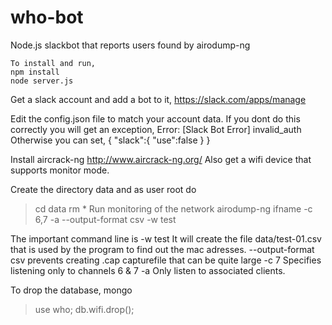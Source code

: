 # who-bot
Node.js slackbot that reports users found by airodump-ng

    To install and run,
    npm install
    node server.js


Get a slack account and add a bot to it, https://slack.com/apps/manage

Edit the config.json file to match your account data.
If you dont do this correctly you will get an exception,
Error: [Slack Bot Error] invalid_auth
Otherwise you can set,
{
  "slack":{
    "use":false
   }
}


Install aircrack-ng
http://www.aircrack-ng.org/
Also get a wifi device that supports monitor mode.


Create the directory data and as user root do
> cd data
> rm *
Run monitoring of the network
> airodump-ng ifname -c 6,7  -a --output-format csv -w test

The important command line is -w test
It will create the file  data/test-01.csv that is used by the program to
find out the mac adresses.
--output-format csv prevents creating .cap capturefile that can be quite large
-c 7 Specifies listening only to channels 6 & 7
-a Only listen to associated clients.

To drop the database,
mongo
> use who;
> db.wifi.drop();